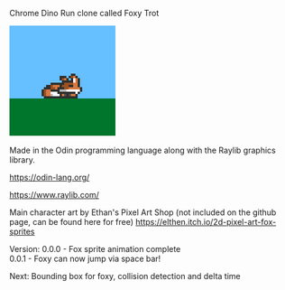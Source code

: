 Chrome Dino Run clone called Foxy Trot

<picture>
 <img alt="SLEEPING-FOX-SPRITE" src="thumb.png">
</picture>

Made in the Odin programming language along with the Raylib graphics library.

https://odin-lang.org/

https://www.raylib.com/


Main character art by Ethan's Pixel Art Shop (not included on the github page, can be found here for free)
https://elthen.itch.io/2d-pixel-art-fox-sprites


Version: 
0.0.0 - Fox sprite animation complete <br>
0.0.1 - Foxy can now jump via space bar! 

Next:
Bounding box for foxy, collision detection and delta time